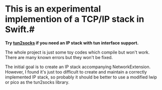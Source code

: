 # This is an experimental implemention of a TCP/IP stack in Swift.#

**Try [tun2socks](https://github.com/zhuhaow/tun2socks) if you need an IP stack with tun interface support.**

The whole project is just some toy codes which compile but won't work. There are many known errors but they won't be fixed.

The initial goal is to create an IP stack accompanying NetworkExtension. However, I found it's just too difficult to create and maintain a correctly implemented IP stack, so probably it should be better to use a modified lwip or pico as the tun2socks library.
